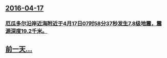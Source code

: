 ## [2016-04-17](/zh/news/2016/04/17/index.md)

### [厄瓜多尔沿岸近海附近于4月17日07时58分37秒发生7.8级地震，震源深度19.2千米。 ](/zh/news/2016/04/17/厄瓜多尔沿岸近海附近于4月17日07时58分37秒发生78级地震-震源深度192千米.md)
## [前一天...](/zh/news/2016/04/16/index.md)


